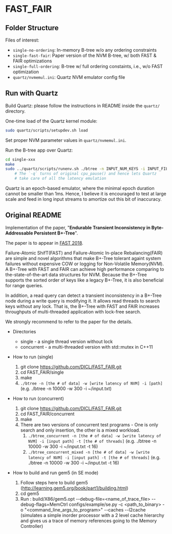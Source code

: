 # FAST_FAIR

## Folder Structure

Files of interest:

- `single-no-ordering`: In-memory B-tree w/o any ordering constraints
- `single-fast-fair`: Paper version of the NVM B-tree, w/ both FAST & FAIR optimizations
- `single-full-ordering`: B-tree w/ full ordering constaints, i.e., w/o FAST optimization
- `quartz/nvmemul.ini`: Quartz NVM emulator config file


## Run with Quartz

Build Quartz: please follow the instructions in README inside the `quartz/` directory.

One-time load of the Quartz kernel module:

```bash
sudo quartz/scripts/setupdev.sh load
```

Set proper NVM parameter values in `quartz/nvmemul.ini`.

Run the B-tree app over Quartz:

```bash
cd single-xxx
make
sudo ../quartz/scripts/runenv.sh ./btree -n INPUT_NUM_KEYS -i INPUT_FILE -q
    # The `-q` turns of original cpu_pause() and hence lets Quartz
    # take care of all the latency emulation
```

Quartz is an epoch-based emulator, where the minimal epoch duration cannot be smaller than 1ms. Hence, I believe it is encouraged to test at large scale and feed in long input streams to amortize out this bit of inaccuracy.


## Original README

Implementation of the paper, "__Endurable Transient Inconsistency in Byte-Addressable Persistent B+-Tree__".

The paper is to appear in [FAST 2018](https://www.usenix.org/conference/fast18).

Failure-Atomic ShifT(FAST) and Failure-Atomic In-place Rebalancing(FAIR) are simple and novel algorithms that make B+-Tree tolerant againt system failures without expensive COW or logging for Non-Volatile Memory(NVM).
A B+-Tree with FAST and FAIR can achieve high performance comparing to the-state-of-the-art data structures for NVM.
Because the B+-Tree supports the sorted order of keys like a legacy B+-Tree, it is also beneficial for range queries.

In addition, a read query can detect a transient inconsistency in a B+-Tree node during a write query is modifying it.
It allows read threads to search keys without any lock. That is, the B+-Tree with FAST and FAIR increases throughputs of multi-threaded application with lock-free search.

We strongly recommend to refer to the paper for the details.

* Directories 
  * single - a single thread version without lock
  * concurrent - a multi-threaded version with std::mutex in C++11

* How to run (single)
    1. git clone https://github.com/DICL/FAST_FAIR.git
    2. cd FAST_FAIR/single
    3. make
    4. `./btree -n [the # of data] -w [write latency of NVM] -i [path]` (e.g. ./btree -n 10000 -w 300 -i ~/input.txt)

* How to run (concurrent)
    1. git clone https://github.com/DICL/FAST_FAIR.git
    2. cd FAST_FAIR/concurrent
    3. make
    4. There are two versions of concurrent test programs - One is only search and only insertion, the other is a mixed workload.
        1. `./btree_concurrent -n [the # of data] -w [write latency of NVM] -i [input path] -t [the # of threads]` (e.g. ./btree -n 10000 -w 300 -i ~/input.txt -t 16)
        2. `./btree_concurrent_mixed -n [the # of data] -w [write latency of NVM] -i [input path] -t [the # of threads]` (e.g. ./btree -n 10000 -w 300 -i ~/input.txt -t 16)

* How to build and run gem5 (in SE mode)
    1. Follow steps here to build gem5 (http://learning.gem5.org/book/part1/building.html)
    2. cd gem5
    3. Run : build/X86/gem5.opt --debug-file=<name_of_trace_file> --debug-flags=MemCtrl configs/example/se.py -c <path_to_binary> -o "<command_line_args_to_program>" --caches --l2cache (simulates a simple inorder processor with a 2 level cache hierarchy and gives us a trace of memory references going to the Memory Controller)
